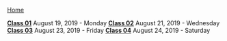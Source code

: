 [Home](README)

[**Class 01**](blog.code102.01) August 19, 2019 - Monday
[**Class 02**](blog.code102.02) August 21, 2019 - Wednesday
[**Class 03**](blog.code102.03) August 23, 2019 - Friday
[**Class 04**](blog.code102.04) August 24, 2019 - Saturday